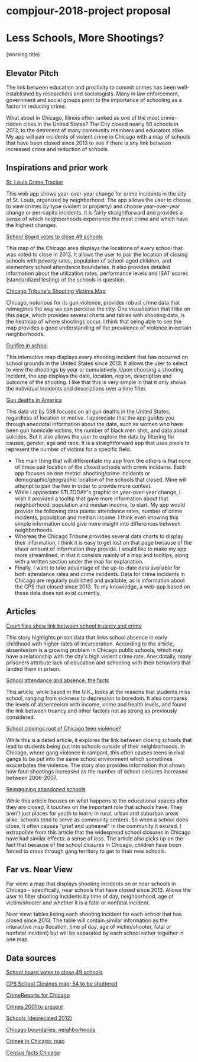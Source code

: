 # compjour-2018-project proposal

<h1>Less Schools, More Shootings?</h1>
<p>(working title)</p>

<h2>Elevator Pitch</h2>
<p>The link between education and proclivity to commit crimes has been well-established by researchers and sociologists. Many in law enforcement, government and social groups point to the importance of schooling as a factor in reducing crime.</p>

<p>What about in Chicago, Illinois often ranked as one of the most crime-ridden cities in the United States? The City closed nearly 50 schools in 2013, to the detriment of many community members and educators alike. My app will pair incidents of violent crime in Chicago with a map of schools that have been closed since 2013 to see if there is any link between increased crime and reduction of schools.</p>

<h2>Inspirations and prior work </h2>
<a href="https://graphics.stltoday.com/apps/crime/index.html">St. Louis Crime Tracker</a> 
<p>This web app shows year-over-year change for crime incidents in the city of St. Louis, organized by neighborhood. The app allows the user to choose to view crimes by type (violent or property) and choose year-over-year change or per-capita incidents. It is fairly straightforward and provides a sense of which neighborhoods experience the most crime and which have the highest changes.</p>

<a href="http://graphics.chicagotribune.com/school_utilization/">School Board votes to close 49 schools</a> 
<p>This map of the Chicago area displays the locations of every school that was voted to close in 2013. It allows the user to pair the location of closing schools with poverty rates, population of school-aged children, and elementary school attendance boundaries. It also provides detailed information about the utilization rates, performance levels and ISAT scores (standardized testing) of the schools in question.</p>

<a href="http://www.chicagotribune.com/news/data/ct-shooting-victims-map-charts-htmlstory.html">Chicago Tribune's Shooting Victims Map</a> 
<p>Chicago, notorious for its gun violence, provides robust crime data that reimagines the way we can perceive the city. One visualization that I like on this page, which provides several charts and tables with shooting data, is the heatmap of where shootings occur. I think that being able to see the map provides a good understanding of the prevalence of violence in certain neighborhoods. </p>

<a href="https://everytownresearch.org/gunfire-in-school/">Gunfire in school</a>
<p>This interactive map displays every shooting incident that has occurred on school grounds in the United States since 2013. It allows the user to select to view the shootings by year or cumulatively. Upon choosing a shooting incident, the app displays the date, location, region, description and outcome of the shooting. I like that this is very simple in that it only shows the individual incidents and descriptions over a time filter.  </p>

<a href="https://projects.fivethirtyeight.com/simplified-gun-deaths/">Gun deaths in America</a>
<p>This data viz by 538 focuses on all gun deaths in the United States, regardless of location or motive. I appreciate that the app guides you through anecdotal information about the data, such as women who have been gun homicide victims, the number of black men shot, and data about suicides. But it also allows the user to explore the data by filtering for causes, gender, age and race. It is a straightforward app that uses pixels to represent the number of victims for a specific field.</p>

<ul>
<li>The main thing that will differentiate my app from the others is that none of these pair location of the closed schools with crime incidents. Each app focuses on one metric: shooting/crime incidents or demographic/geographic location of the schools that closed. Mine will attempt to pair the two in order to provide more context.
<li>While I appreciate STLTODAY's graphic on year-over-year change, I wish it provided a tooltip that gave more information about that neighborhood: population and median income, to start. My app would provide the following data points: attendance rates, number of crime incidents, population and median income. I think even knowing this simple information could give more insight into differences between neighborhoods.</li>
<li>Whereas the Chicago Tribune provides several data charts to display their information, I think it is easy to get lost on that page because of the sheer amount of information they provide. I would like to make my app more streamlined, in that it consists mainly of a map and tooltips, along with a written section under the map for explanation.</li>
<li>Finally, I want to take advantage of the up-to-date data available for both attendance rates and crime incidents. Data for crime incidents in Chicago are regularly published and available, as is information about the CPS that closed since 2013. To my knowledge, a web-app based on these data does not exist currently.</li>
</ul>

<h2>Articles</h2>
<a href="http://articles.chicagotribune.com/2013-02-19/news/ct-met-prison-truancy-20130219_1_much-school-public-schools-grades">Court files show link between school truancy and crime</a> <p>This story highlights prison data that links school absence in early childhood with higher rates of incarceration. According to the article, absenteeism is a growing problem in Chicago public schools, which may have a relationship with the city's high violent crime rate. Anecdotally, many prisoners attribute lack of education and schooling with their behaviors that landed them in prison.</p>

<a href="http://www.bbc.com/news/stories-42254527">School attendance and absence: the facts </a> <p>This article, while based in the U.K., looks at the reasons that students miss school, ranging from sickness to depression to boredom. It also compares the levels of absenteeism with income, crime and health levels, and found the link between truancy and other factors not as strong as previously considered.</p>

<a href="http://www.nbcnews.com/id/33200246/ns/us_news-education/t/school-closings-root-chicago-teen-violence/#.Wwg1AC-ZP-Y">School closings root of Chicago teen violence?</a> <p>While this is a dated article, it explores the link between closing schools that lead to students being put into schools outside of their neighborhoods. In Chicago, where gang violence is rampant, this often causes teens in rival gangs to be put into the same school environment which sometimes exacerbates the violence. The story also provides information that shows how fatal shootings increased as the number of school closures increased between 2006-2007.</p>

<a href="https://www.theatlantic.com/education/archive/2015/12/reimagining-abandoned-schools/418311/">Reimagining abandoned schools</a>
<p>While this article focuses on what happens to the educational spaces after they are closed, it touches on the important role that schools have. They aren't just places for youth to learn; in rural, urban and suburban areas alike, schools tend to serve as community centers. So when a school does close, it often causes "grief and upheaval" in the community it existed. I extrapolate from this article that the widespread school closures in Chicago have had similar effects: a sense of loss. The article also picks up on the fact that because of the school closures in Chicago, children have been forced to cross through gang territory to get to their new schools.</p>


<h2>Far vs. Near View</h2>

<p>Far view: a map that displays shooting incidents on or near schools in Chicago - specifically, near schools that have closed since 2013. Allows the user to filter shooting incidents by time of day, neighborhood, age of victim/shooter and whether it is a fatal or nonfatal incident.</p>

<p>Near view: tables listing each shooting incident for each school that has closed since 2013. The table will contain similar information as the interactive map (location, time of day, age of victim/shooter, fatal or nonfatal incident) but will be separated by each school rather together in one map.</p>


<h2>Data sources</h2>

<a href="http://graphics.chicagotribune.com/school_utilization/">School board votes to close 49 schools</a>

<a href="http://www.dnainfo.com/chicago/20130321/chicago/cps-school-closings-list/">CPS School Closings map; 54 to be shuttered</a>

<a href="https://www.crimereports.com/agency/chicago-police-department-il#!/dashboard?incident_types=Assault%252CAssault%2520with%2520Deadly%2520Weapon%252CBreaking%2520%2526%2520Entering%252CDisorder%252CDrugs%252CHomicide%252CKidnapping%252CLiquor%252COther%2520Sexual%2520Offense%252CProperty%2520Crime%252CProperty%2520Crime%2520Commercial%252CProperty%2520Crime%2520Residential%252CQuality%2520of%2520Life%252CRobbery%252CSexual%2520Assault%252CSexual%2520Offense%252CTheft%252CTheft%2520from%2520Vehicle%252CTheft%2520of%2520Vehicle&start_date=2018-05-11&end_date=2018-05-25&days=sunday%252Cmonday%252Ctuesday%252Cwednesday%252Cthursday%252Cfriday%252Csaturday&start_time=0&end_time=23&include_sex_offenders=false&lat=41.85345216355517&lng=-87.68815040588379&zoom=13&current_tab=list&shapeIds=">CrimeReports for Chicago</a>

<a href="https://data.cityofchicago.org/Public-Safety/Crimes-2001-to-present/ijzp-q8t2">Crimes 2001 to present</a>

<a href="https://data.cityofchicago.org/Education/Schools-deprecated-2012-/kqmn-byj8">Schools (deprecated 2012)</a>

<a href="https://data.cityofchicago.org/Facilities-Geographic-Boundaries/Boundaries-Neighborhoods/9wp7-iasj">Chicago boundaries: neighborhoods</a>

<a href="https://data.cityofchicago.org/Public-Safety/Crimes-Map/dfnk-7re6">Crimes in Chicago: map</a>

<a href="https://www.census.gov/quickfacts/fact/table/chicagocityillinois/PST045216">Census facts Chicago</a>